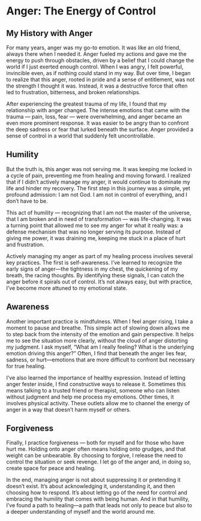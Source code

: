 # Anger: The Energy of Control

## My History with Anger

For many years, anger was my go-to emotion. It was like an old friend, always there when I needed it. Anger fueled my
actions and gave me the energy to push through obstacles, driven by a belief that I could change the world if I just
exerted enough control. When I was angry, I felt powerful, invincible even, as if nothing could stand in my way. But
over time, I began to realize that this anger, rooted in pride and a sense of entitlement, was not the strength I
thought it was. Instead, it was a destructive force that often led to frustration, bitterness, and broken relationships.

After experiencing the greatest trauma of my life, I found that my relationship with anger changed. The intense emotions
that came with the trauma — pain, loss, fear — were overwhelming, and anger became an even more prominent response. It
was easier to be angry than to confront the deep sadness or fear that lurked beneath the surface. Anger provided a sense
of control in a world that suddenly felt uncontrollable.

## Humility

But the truth is, this anger was not serving me. It was keeping me locked in a cycle of pain, preventing me from healing
and moving forward. I realized that if I didn’t actively manage my anger, it would continue to dominate my life and
hinder my recovery. The first step in this journey was a simple, yet profound admission: I am not God. I am not in
control of everything, and I don’t have to be.

This act of humility — recognizing that I am not the master of the universe, that I am broken and in need of
transformation — was life-changing. It was a turning point that allowed me to see my anger for what it really was: a
defense mechanism that was no longer serving its purpose. Instead of giving me power, it was draining me, keeping me
stuck in a place of hurt and frustration.

Actively managing my anger as part of my healing process involves several key practices. The first is self-awareness.
I’ve learned to recognize the early signs of anger—the tightness in my chest, the quickening of my breath, the racing
thoughts. By identifying these signals, I can catch the anger before it spirals out of control. It’s not always easy,
but with practice, I’ve become more attuned to my emotional state.


## Awareness

Another important practice is mindfulness. When I feel anger rising, I take a moment to pause and breathe. This simple
act of slowing down allows me to step back from the intensity of the emotion and gain perspective. It helps me to see
the situation more clearly, without the cloud of anger distorting my judgment. I ask myself, “What am I really feeling?
What is the underlying emotion driving this anger?” Often, I find that beneath the anger lies fear, sadness, or
hurt—emotions that are more difficult to confront but necessary for true healing.

I’ve also learned the importance of healthy expression. Instead of letting anger fester inside, I find constructive ways
to release it. Sometimes this means talking to a trusted friend or therapist, someone who can listen without judgment
and help me process my emotions. Other times, it involves physical activity. These outlets allow me to channel the
energy of anger in a way that doesn’t harm myself or others.


## Forgiveness

Finally, I practice forgiveness — both for myself and for those who have hurt me. Holding onto anger often means holding
onto grudges, and that weight can be unbearable. By choosing to forgive, I release the need to control the situation or
seek revenge. I let go of the anger and, in doing so, create space for peace and healing.

In the end, managing anger is not about suppressing it or pretending it doesn’t exist. It’s about acknowledging it,
understanding it, and then choosing how to respond. It’s about letting go of the need for control and embracing the
humility that comes with being human. And in that humility, I’ve found a path to healing—a path that leads not only to
peace but also to a deeper understanding of myself and the world around me.

